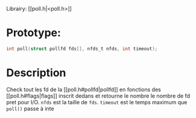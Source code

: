 Librairy: [[poll.h|<poll.h>]]
# Prototype: 
```C
int poll(struct pollfd fds[], nfds_t nfds, int timeout);
```
# Description
Check tout les fd de la [[poll.h#pollfd|pollfd]] en fonctions des [[poll.h#flags|flags]] inscrit dedans et retourne le nombre le nombre de fd pret pour I/O.
`nfds` est la taille de `fds`.
`timeout` est le temps maximum que `poll()` passe à inte